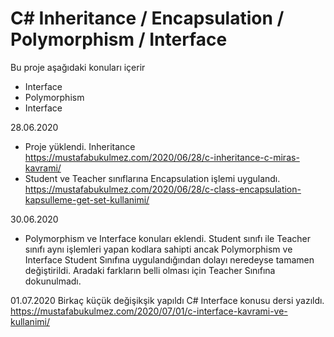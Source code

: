 # C# Inheritance / Encapsulation / Polymorphism / Interface
Bu proje aşağıdaki konuları içerir
* Interface
* Polymorphism
* Interface

28.06.2020
* Proje yüklendi. Inheritance 
https://mustafabukulmez.com/2020/06/28/c-inheritance-c-miras-kavrami/
* Student ve Teacher sınıflarına Encapsulation işlemi uygulandı. 
https://mustafabukulmez.com/2020/06/28/c-class-encapsulation-kapsulleme-get-set-kullanimi/



30.06.2020
* Polymorphism ve Interface konuları eklendi. Student sınıfı ile Teacher sınıfı aynı işlemleri yapan kodlara sahipti ancak Polymorphism ve Interface Student Sınıfına uygulandığından dolayı neredeyse tamamen değiştirildi. Aradaki farkların belli olması için Teacher Sınıfına dokunulmadı.


01.07.2020
Birkaç küçük değişikşik yapıldı
C# Interface konusu dersi yazıldı. https://mustafabukulmez.com/2020/07/01/c-interface-kavrami-ve-kullanimi/
